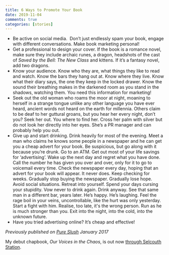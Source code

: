 ```yaml
---   
title: 6 Ways to Promote Your Book  
date: 2019-11-04
comments: true  
categories: [stories]  
---   
```

* Be active on social media.  Don’t just endlessly spam your book, engage with different conversations. Make book marketing personal!
* Get a professional to design your cover. If the book is a romance novel, make sure they include archaic runes, a dragon, headshots of the cast of *Saved by the Bell: The New Class* and kittens. If it’s a fantasy novel, add two dragons.
* Know your audience. Know who they are, what things they like to read and watch. Know the bars they hang out at. Know where they live. Know what their diary says, the one they keep in the locked drawer. Know the sound their breathing makes in the darkened room as you stand in the shadows, watching them. You need this information for marketing!
* Seek out the old woman who roams the moor at night, moaning to herself in a strange tongue unlike any other language you have ever heard, ancient words not heard on the earth for millennia. Others claim to be deaf to her guttural groans, but you hear her every night, don’t you? Seek her out. You where to find her. Cross her palm with silver but do not look her directly into her eyes. She’s a PR manager and can probably help you out.
* Give up and start drinking. Drink heavily for most of the evening. Meet a man who claims he knows some people in a newspaper and he can get you a cheap advert for your book. Be suspicious, but go along with it because you’re drunk. Go to an ATM. Get out most of your life savings for ‘advertising’. Wake up the next day and regret what you have done. Call the number he has given you over and over, only for it to go to voicemail every time. Check the newspaper every day, hoping that an advert for your book will appear. It never does. Keep checking for weeks. Gradually stop buying the newspaper. Gradually lose hope. Avoid social situations. Retreat into yourself. Spend your days cursing your stupidity. Vow never to drink again. Drink anyway. See that same man in a different bar, years later. He’s happy. He’s laughing. Feel the rage boil in your veins, uncontrollable, like the hurt was only yesterday. Start a fight with him. Realise, too late, it's the wrong person. Run as he is much stronger than you. Exit into the night, into the cold, into the unknown future.
* Have you tried advertising online? It’s cheap and effective! </ol>  

*Previously published on *<a href="https://pureslush.com/">*Pure Slush*</a>* January 2017*  

My debut chapbook, *Our Voices in the Chaos*, is out now <a href="https://www.selcouthstation.com/product-page/our-voices-in-the-chaos">through Selcouth Station</a>.  
